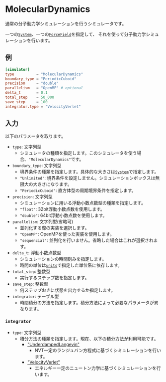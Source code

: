 # MolecularDynamics

通常の分子動力学シミュレーションを行うシミュレータです。

一つの[`System`](System.md)、一つの[`ForceField`](ForceField.md)を指定して、
それを使って分子動力学シミュレーションを行います。

## 例

```toml
[simulator]
type          = "MolecularDynamics"
boundary_type = "PeriodicCuboid"
precision     = "double"
parallelism   = "OpenMP" # optional
delta_t       = 0.1
total_step    = 50_000
save_step     = 100
integrator.type = "VelocityVerlet"
```

## 入力

以下のパラメータを取ります。

- `type`: 文字列型
  - シミュレータの種類を指定します。このシミュレータを使う場合、`"MolecularDynamics"`です。
- `boundary_type`: 文字列型
  - 境界条件の種類を指定します。具体的な大きさは[`System`](System.md)で指定します。
  - `"Unlimited"`: 境界条件を設定しません。シミュレーションボックスは無限大の大きさになります。
  - `"PeriodicCuboid"`: 直方体型の周期境界条件を指定します。
- `precision`: 文字列型
  - シミュレーションに用いる浮動小数点数型の種類を指定します。
  - `"float"`: 32bit浮動小数点数を使用します。
  - `"double"`: 64bit浮動小数点数を使用します。
- `parallelism`: 文字列型(省略可)
  - 並列化する際の実装を選択します。
  - `"OpenMP"`: OpenMPを使った実装を使用します。
  - `"sequencial"`: 並列化を行いません。省略した場合はこれが選択されます。
- `delta_t`: 浮動小数点数型
  - シミュレーションの時間刻みを指定します。
  - 時間の単位は[`units`](Units.md)で指定した単位系に依存します。
- `total_step`: 整数型
  - 実行するステップ数を指定します。
- `save_step`: 整数型
  - 何ステップおきに状態を出力するか指定します。
- `integrator`: テーブル型
  - 時間積分の方法を指定します。積分方法によって必要なパラメータが異なります。

### `integrator`

- `type`: 文字列型
  - 積分方法の種類を指定します。現在、以下の積分方法が利用可能です。
    - ["UnderdampedLangevin"](UnderdampedLangevinIntegrator.md)
      - NVT一定のランジュバン方程式に基づくシミュレーションを行います。
    - ["VelocityVerlet"](VelocityVerletIntegrator.md)
      - エネルギー一定のニュートン力学に基づくシミュレーションを行います。
